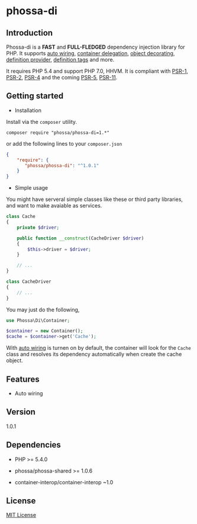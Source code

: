 # phossa-di

Introduction
---

Phossa-di is a **FAST** and **FULL-FLEDGED** dependency injection library for
PHP. It supports [auto wiring](#auto), [container delegation](#delegate),
[object decorating](#decorate), [definition provider](#provider),
[definition tags](#tag) and more.

It requires PHP 5.4 and support PHP 7.0, HHVM. It is compliant with
[PSR-1][PSR-1], [PSR-2][PSR-2], [PSR-4][PSR-4] and the coming [PSR-5][PSR-5],
[PSR-11][PSR-11].

[PSR-1]: http://www.php-fig.org/psr/psr-1/ "PSR-1: Basic Coding Standard"
[PSR-2]: http://www.php-fig.org/psr/psr-2/ "PSR-2: Coding Style Guide"
[PSR-4]: http://www.php-fig.org/psr/psr-4/ "PSR-4: Autoloader"
[PSR-5]: https://github.com/phpDocumentor/fig-standards/blob/master/proposed/phpdoc.md "PSR-5: PHPDoc"
[PSR-11]: https://github.com/container-interop/fig-standards/blob/master/proposed/container.md "Container interface"

Getting started
---

- Installation

Install via the `composer` utility.

```
composer require "phossa/phossa-di=1.*"
```

or add the following lines to your `composer.json`

```json
{
    "require": {
       "phossa/phossa-di": "^1.0.1"
    }
}
```

- Simple usage

You might have serveral simple classes like these or third party libraries, and
want to make avaiable as services.

```php
class Cache
{
    private $driver;

    public function __construct(CacheDriver $driver)
    {
        $this->driver = $driver;
    }

    // ...
}
```

```php
class CacheDriver
{
    // ...
}
```

You may just do the following,

```php
use Phossa\Di\Container;

$container = new Container();
$cache = $container->get('Cache');
```

With [auto wiring]((#auto)) is turnen on by default, the container will look
for the `Cache` class and resolves its dependency automatically when create
the cache object.

Features
---

- <a name="auto"></a>Auto wiring

Version
---

1.0.1

Dependencies
---

- PHP >= 5.4.0

- phossa/phossa-shared >= 1.0.6

- container-interop/container-interop ~1.0

License
---

[MIT License](http://spdx.org/licenses/MIT)
